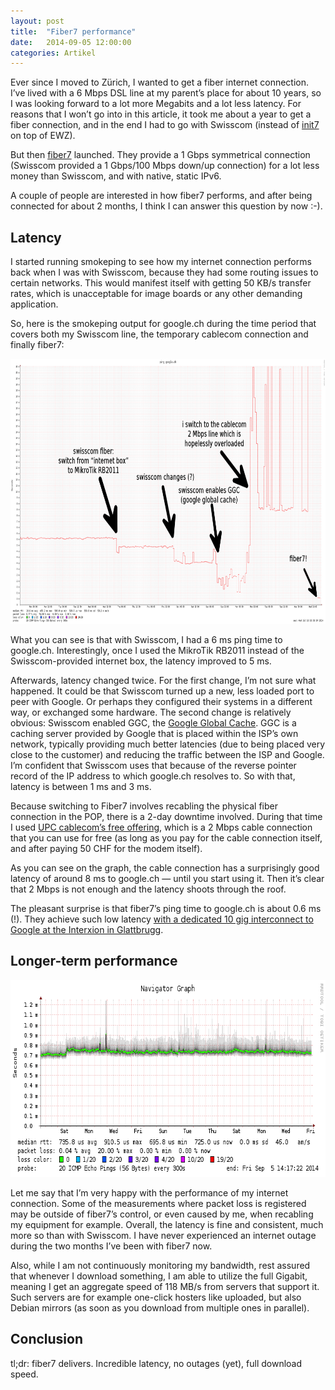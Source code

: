 ```yaml
---
layout: post
title:  "Fiber7 performance"
date:   2014-09-05 12:00:00
categories: Artikel
---
```



<p>
Ever since I moved to Zürich, I wanted to get a fiber internet connection. I’ve
lived with a 6 Mbps DSL line at my parent’s place for about 10 years, so I was
looking forward to a lot more Megabits and a lot less latency. For reasons that
I won’t go into in this article, it took me about a year to get a fiber
connection, and in the end I had to go with Swisscom (instead of <a
href="http://www.init7.ch/">init7</a> on top of EWZ).
</p>

<p>
But then <a href="http://www.fiber7.ch/">fiber7</a> launched. They provide a 1
Gbps symmetrical connection (Swisscom provided a 1 Gbps/100 Mbps down/up
connection) for a lot less money than Swisscom, and with native, static IPv6.
</p>

<p>
A couple of people are interested in how fiber7 performs, and after being
connected for about 2 months, I think I can answer this question by now :-).
</p>

<h2>Latency</h2>

<p>
I started running smokeping to see how my internet connection performs back
when I was with Swisscom, because they had some routing issues to certain
networks. This would manifest itself with getting 50 KB/s transfer rates,
which is unacceptable for image boards or any other demanding application.
</p>

<p>
So, here is the smokeping output for google.ch during the time period that
covers both my Swisscom line, the temporary cablecom connection and finally
fiber7:
</p>

<img src="/Bilder/fiber_ping_google_ch_annotated.png" width="800" height="424"
 alt="smokeping latency to google.ch (annotated)">

<p>
What you can see is that with Swisscom, I had a 6 ms ping time to google.ch.
Interestingly, once I used the MikroTik RB2011 instead of the Swisscom-provided
internet box, the latency improved to 5&nbsp;ms.
</p>

<p>
Afterwards, latency changed twice. For the first change, I’m not sure what
happened. It could be that Swisscom turned up a new, less loaded port to peer
with Google. Or perhaps they configured their systems in a different way, or
exchanged some hardware. The second change is relatively obvious: Swisscom
enabled GGC, the <a href="https://peering.google.com/about/ggc.html">Google
Global Cache</a>. GGC is a caching server provided by Google that is placed
within the ISP’s own network, typically providing much better latencies (due to
being placed very close to the customer) and reducing the traffic between the
ISP and Google. I’m confident that Swisscom uses that because of the reverse
pointer record of the IP address to which google.ch resolves to. So with that,
latency is between 1&nbsp;ms and 3&nbsp;ms.
</p>

<p>
Because switching to Fiber7 involves recabling the physical fiber connection in
the POP, there is a 2-day downtime involved. During that time I used <a
href="http://www.upc-cablecom.ch/en/get-cable/cable-information/basic-digital-offer/">UPC
cablecom’s free offering</a>, which is a 2&nbsp;Mbps cable connection that you can
use for free (as long as you pay for the cable connection itself, and after
paying 50 CHF for the modem itself).
</p>

<p>
As you can see on the graph, the cable connection has a surprisingly good
latency of around 8&nbsp;ms to google.ch — until you start using it. Then it’s
clear that 2 Mbps is not enough and the latency shoots through the roof.
</p>

<p>
The pleasant surprise is that fiber7’s ping time to google.ch is about
0.6&nbsp;ms (!). They achieve such low latency <a
href="https://twitter.com/fiber7_ch/status/508344516622159872">with a dedicated
10 gig interconnect to Google at the Interxion in Glattbrugg</a>.
</p>

<h2>Longer-term performance</h2>

<img src="/Bilder/fiber_ping_google_ch_week.png" width="697" height="315"
 alt="smokeping latency measurements to google.ch over more than a week">

<p>
Let me say that I’m very happy with the performance of my internet connection.
Some of the measurements where packet loss is registered may be outside of
fiber7’s control, or even caused by me, when recabling my equipment for
example. Overall, the latency is fine and consistent, much more so than with
Swisscom. I have never experienced an internet outage during the two months
I’ve been with fiber7 now.
</p>

<p>
Also, while I am not continuously monitoring my bandwidth, rest assured that
whenever I download something, I am able to utilize the full Gigabit, meaning I
get an aggregate speed of 118 MB/s from servers that support it. Such servers
are for example one-click hosters like uploaded, but also Debian mirrors (as
soon as you download from multiple ones in parallel).
</p>

<h2>Conclusion</h2>

<p>
tl;dr: fiber7 delivers. Incredible latency, no outages (yet), full download speed.
</p>

